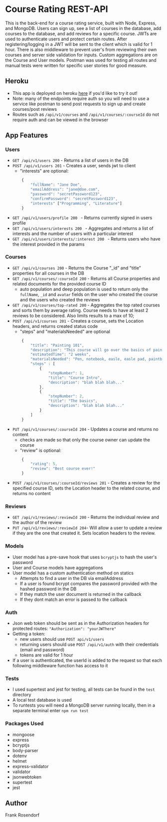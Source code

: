 # Course Rating REST-API
This is the back-end for a course rating service, built with Node, Express, and MongoDB. Users can sign up, see a list of courses in the database, add courses to the database, and add reviews for a specific course. JWTs are used to authenticate users and protect certain routes. After registering/logging in a JWT will be sent to the client which is valid for 1 hour. There is also middleware to prevent user's from reviewing their own courses and server side validation for inputs. Custom aggregations are on the Course and User models. Postman was used for testing all routes and manual tests were written for specific user stories for good measure.

## Heroku
* This app is deployed on heroku [here](https://review-my-course.herokuapp.com/) if you'd like to try it out!
* Note: many of the endpoints require auth so you will need to use a service like postman to send post requests to sign up and create courses/post reviews
* Routes such as ```/api/v1/courses``` and ```/api/v1/courses/:courseId``` do not require auth and can be viewed in the browser

## App Features
### Users
* ```GET /api/v1/users 200``` - Returns a list of users in the DB
* ```POST /api/v1/users 201``` - Creates a user, sends jwt to client
    * "interests" are optional:
    ```javascript
        {
            "fullName": "Jane Doe",
            "emailAddress": "jane@doe.com",
            "password": "secretPassword123",
            "confirmPassword": "secretPassword123",
            "interests" ["Programming", "Literature"]
        }
    ```
* ```GET /api/v1/users/profile 200 ``` - Returns currently signed in users profile
* ```GET /api/v1/users/interests 200 ``` - Aggregates and returns a list of interests and the number of users with a particular interest
* ```GET /api/v1/users/interests/:interest 200 ``` - Returns users who have the interest provided in the params

### Courses
* ```GET /api/v1/courses 200``` - Returns the Course "_id" and "title" properties for all courses in the DB
* ```GET /api/v1/courses/:courseId 200``` - Returns all Course properties and related documents for the provided course ID
    * auto population and deep population is used to return only the ```fullName```, ```_id``` and ```avatar``` fields on the user who created the course and the users who created the reviews
* ```GET /api/v1/courses/top-rated 200``` - Aggregates the top rated courses and sorts them by average rating. Course needs to have at least 2 reviews to be considered. Also limits results to a max of 10; 
* ```POST /api/v1/courses 201``` - Creates a course, sets the Location headers, and returns created status code
    * "steps" and "materialsNeeded" are optional
    ```javascript
        {
            "title": "Painting 101",
            "description": "This course will go over the basics of painting and have you making artwork in no time!",
            "estimatedTime": "2 weeks",
            "materialsNeeded": "Pen, notebook, easle, easle pad, paintbrush, and paint",
            "steps" : [
                {   
                    "stepNumber": 1,
                    "title": "Course Intro",
                    "description": "blah blah blah..."
                },
                {   
                    "stepNumber": 2,
                    "title": "The basics",
                    "description": "blah blah blah..."
                }
            ]
        }
    ```
* ```PUT /api/v1/courses/:courseId 204``` - Updates a course and returns no content
    * checks are made so that only the course owner can update the course
    * "review" is optional:
    ```javascript
        {
            "rating": 5,
            "review": "Best course ever!"
        }
    ```
* ```POST /api/v1/courses/:courseId/reviews 201``` - Creates a review for the specified course ID, sets the Location header to the related course, and returns no content

### Reviews
* ```GET /api/v1/reviews/:reviewId 200``` - Returns the individual review and the author of the review
* ```PUT /api/v1/reviews/:reviewId 204```- Will allow a user to update a review if they are the one that created it. Sets location headers to the review.

### Models
* User model has a pre-save hook that uses ```bcryptjs``` to hash the user's password
* User and Course models have aggregations
* User model has a custom authentication method on statics
    * Attempts to find a user in the DB via emailAddress
    * If a user is found bcrypt compares the password provided with the hashed password in the DB
    * If they match the user document is returned in the callback
    * If they dont match an error is passed to the callback

### Auth
* Json web token should be sent as in the Authorization headers for protected routes:
    ```"Authorization": "yourJWThere"```
* Getting a token:
    * new users should use ```POST api/v1/users```
    * returning users should use ```POST /api/v1/auth``` with their credentials (email and password)
    * tokens are valid for 1 hour
* If a user is authenticated, the userId is added to the request so that each following middleware function has access to it

### Tests
* I used supertest and jest for testing, all tests can be found in the ```test``` directory
* A local test database is used
* To runtests you will need a MongoDB server running locally, then in a separate terminal enter ```npm run test```

### Packages Used
* mongoose
* express
* bcryptjs
* body-parser
* dotenv
* helmet
* express-validator
* validator
* jsonwebtoken
* supertest
* jest

## Author
Frank Rosendorf

